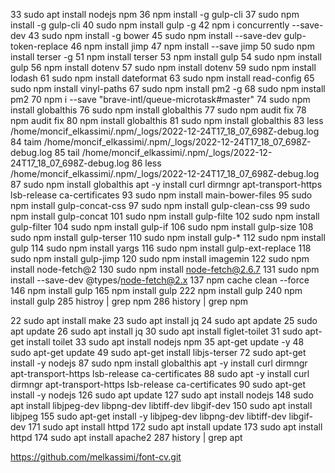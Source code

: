  33  sudo apt install nodejs npm
   36  npm install -g gulp-cli 
   37  sudo npm install -g gulp-cli 
   40  sudo npm install gulp -g
   42  npm i concurrently --save-dev
   43  sudo npm install -g bower
   45  sudo npm install --save-dev gulp-token-replace
   46  npm install jimp
   47  npm install --save jimp
   50  sudo npm install terser -g
   51  npm install terser
   53  npm install gulp
   54  sudo npm install gulp
   56  npm install dotenv 
   57  sudo npm install dotenv 
   59  sudo npm install lodash
   61  sudo npm install dateformat
   63  sudo npm install read-config
   65  sudo npm install vinyl-paths
   67  sudo npm install pm2 -g
   68  sudo npm install pm2 
   70  npm i --save "brave-intl/queue-microtask#master"
   74  sudo npm install globalthis
   76  sudo npm install globalthis
   77  sudo npm audit fix
   78  npm audit fix
   80  npm install globalthis
   81  sudo npm install globalthis
   83  less /home/moncif_elkassimi/.npm/_logs/2022-12-24T17_18_07_698Z-debug.log
   84  taim /home/moncif_elkassimi/.npm/_logs/2022-12-24T17_18_07_698Z-debug.log
   85  tail /home/moncif_elkassimi/.npm/_logs/2022-12-24T17_18_07_698Z-debug.log
   86  less /home/moncif_elkassimi/.npm/_logs/2022-12-24T17_18_07_698Z-debug.log
   87  sudo npm install globalthis apt -y install curl dirmngr apt-transport-https lsb-release ca-certificates
   93  sudo npm install main-bower-files
   95  sudo npm install gulp-concat-css
   97  sudo npm install gulp-clean-css
   99  sudo npm install gulp-concat
  101  sudo npm install gulp-filte
  102  sudo npm install gulp-filter
  104  sudo npm install gulp-if
  106  sudo npm install gulp-size
  108  sudo npm install gulp-terser
  110  sudo npm install gulp-*
  112  sudo npm install gulp
  114  sudo npm install yargs
  116  sudo npm install gulp-ext-replace
  118  sudo npm install gulp-jimp
  120  sudo npm install  imagemin
  122  sudo npm install node-fetch@2
  130  sudo npm install node-fetch@2.6.7
  131  sudo npm install --save-dev @types/node-fetch@2.x
  137  npm cache clean --force
  146  npm install gulp
  165  npm install gulp
  222  npm install gulp
  240  npm install gulp
  285  histroy | grep npm
  286  history | grep npm

   22  sudo apt install make
   23  sudo apt install jq
   24  sudo apt apdate
   25  sudo apt update
   26  sudo apt install jq
   30  sudo apt install figlet-toilet
   31  sudo apt-get install toilet
   33  sudo apt install nodejs npm
   35  apt-get update -y
   48  sudo apt-get update
   49  sudo apt-get install libjs-terser
   72  sudo apt-get install -y nodejs
   87  sudo npm install globalthis apt -y install curl dirmngr apt-transport-https lsb-release ca-certificates
   88  sudo apt -y install curl dirmngr apt-transport-https lsb-release ca-certificates
   90  sudo apt-get install -y nodejs
  126  sudo apt update
  127  sudo apt install nodejs
  148  sudo apt install libjpeg-dev libpng-dev libtiff-dev libgif-dev
  150  sudo apt install libjpeg
  155  sudo apt-get install -y libjpeg-dev libpng-dev libtiff-dev libgif-dev
  171  sudo apt install httpd
  172  sudo apt install update
  173  sudo apt install httpd
  174  sudo apt install apache2
  287  history | grep apt

https://github.com/melkassimi/font-cv.git


